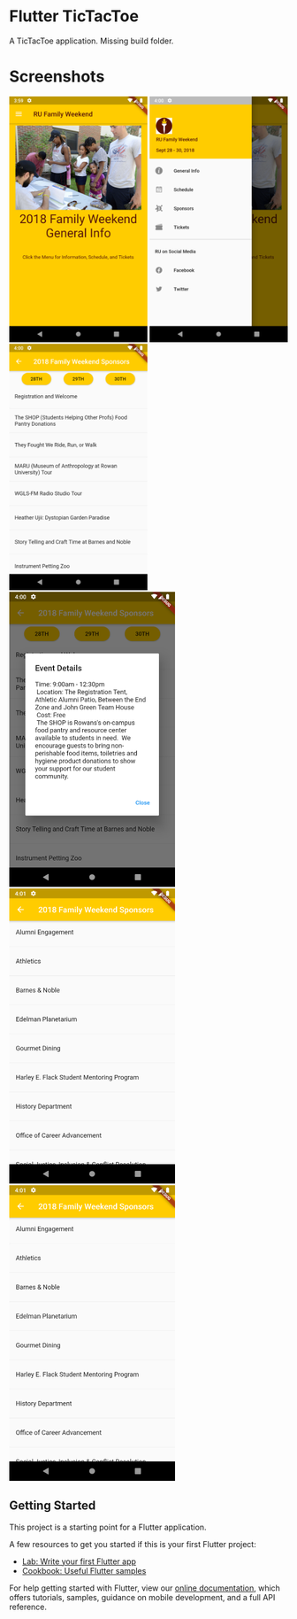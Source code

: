 # Flutter TicTacToe

A TicTacToe application. Missing build folder.

# Screenshots
<img src="images/ss1.png" width="250">   <img src="images/ss2.png" width="250">   <img src="images/ss3.png" width="250">
<img src="images/ss4.png" width="300"><img src="images/ss5.png" width="300"><img src="images/ss5.png" width="300">



## Getting Started

This project is a starting point for a Flutter application.

A few resources to get you started if this is your first Flutter project:

- [Lab: Write your first Flutter app](https://flutter.dev/docs/get-started/codelab)
- [Cookbook: Useful Flutter samples](https://flutter.dev/docs/cookbook)

For help getting started with Flutter, view our
[online documentation](https://flutter.dev/docs), which offers tutorials,
samples, guidance on mobile development, and a full API reference.
